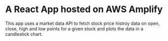 # A React App hosted on AWS Amplify 

This app uses a market data API to fetch stock price histroy data on open, close, high and low points for a given stock and plots the data in a candlestick chart.